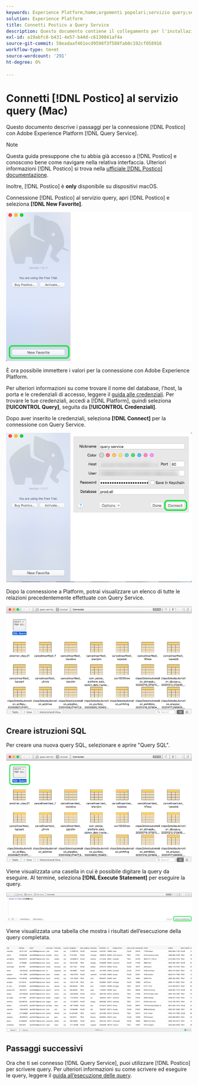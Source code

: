 ```yaml
---
keywords: Experience Platform;home;argomenti popolari;servizio query;servizio query;postico;Postico;connessione al servizio query;
solution: Experience Platform
title: Connetti Postico a Query Service
description: Questo documento contiene il collegamento per l'installazione del client di backup Postico per Adobe Experience Platform Query Service.
exl-id: a19abfc8-b431-4e57-b44d-c6130041af4a
source-git-commit: 58eadaaf461ecd9598f3f508fab0c192cf058916
workflow-type: tm+mt
source-wordcount: '291'
ht-degree: 0%

---
```


# Connetti [!DNL Postico] al servizio query (Mac)

Questo documento descrive i passaggi per la connessione [!DNL Postico] con Adobe Experience Platform [!DNL Query Service].

>[!NOTE]
>
> Questa guida presuppone che tu abbia già accesso a [!DNL Postico] e conoscono bene come navigare nella relativa interfaccia. Ulteriori informazioni [!DNL Postico] si trova nella [ufficiale [!DNL Postico] documentazione](https://eggerapps.at/postico/docs).
> 
> Inoltre, [!DNL Postico] è **only** disponibile su dispositivi macOS.

Connessione [!DNL Postico] al servizio query, apri [!DNL Postico] e seleziona **[!DNL New Favorite]**.

![La [!DNL Postico] Interfaccia utente con nuovo preferito evidenziato.](../images/clients/postico/open-postico.png)

È ora possibile immettere i valori per la connessione con Adobe Experience Platform.

Per ulteriori informazioni su come trovare il nome del database, l&#39;host, la porta e le credenziali di accesso, leggere il [guida alle credenziali](../ui/credentials.md). Per trovare le tue credenziali, accedi a [!DNL Platform], quindi seleziona **[!UICONTROL Query]**, seguita da **[!UICONTROL Credenziali]**.

Dopo aver inserito le credenziali, seleziona **[!DNL Connect]** per la connessione con Query Service.

![Finestra di dialogo Nuovo preferito con connessione evidenziata.](../images/clients/postico/authentication-details.png)

Dopo la connessione a Platform, potrai visualizzare un elenco di tutte le relazioni precedentemente effettuate con Query Service.

![Un elenco di connessioni nel [!DNL Postico] Interfaccia utente.](../images/clients/postico/show-queries.png)

## Creare istruzioni SQL

Per creare una nuova query SQL, selezionare e aprire &quot;Query SQL&quot;.

![La [!DNL Postico] Interfaccia utente con il collegamento a query SQL evidenziato.](../images/clients/postico/create-query.png)

Viene visualizzata una casella in cui è possibile digitare la query da eseguire. Al termine, seleziona **[!DNL Execute Statement]** per eseguire la query.

![Editor SQL con istruzione Execute evidenziato.](../images/clients/postico/run-statement.png)

Viene visualizzata una tabella che mostra i risultati dell’esecuzione della query completata.

![Tabella dei risultati della query di esempio.](../images/clients/postico/query-results.png)

## Passaggi successivi

Ora che ti sei connesso [!DNL Query Service], puoi utilizzare [!DNL Postico] per scrivere query. Per ulteriori informazioni su come scrivere ed eseguire le query, leggere il [guida all’esecuzione delle query](../best-practices/writing-queries.md).
